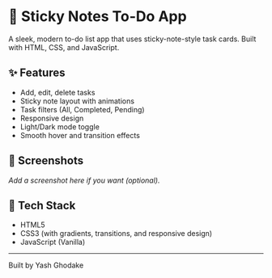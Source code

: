 # 📝 Sticky Notes To-Do App

A sleek, modern to-do list app that uses sticky-note-style task cards. Built with HTML, CSS, and JavaScript.

## ✨ Features
- Add, edit, delete tasks
- Sticky note layout with animations
- Task filters (All, Completed, Pending)
- Responsive design
- Light/Dark mode toggle
- Smooth hover and transition effects

## 📸 Screenshots
_Add a screenshot here if you want (optional)._

## 🔧 Tech Stack
- HTML5
- CSS3 (with gradients, transitions, and responsive design)
- JavaScript (Vanilla)

---

Built by Yash Ghodake
